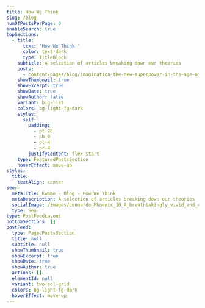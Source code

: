 ```yaml
---
title: How We Think
slug: /blog
numOfPostsPerPage: 0
enableSearch: true
topSections:
  - title:
      text: 'How We Think '
      color: text-dark
      type: TitleBlock
    subtitle: A selection of articles breaking down our theories
    posts:
      - content/pages/blog/imagination-the-new-superpower-in-the-age-of-ai.md
    showThumbnail: true
    showExcerpt: true
    showDate: true
    showAuthor: false
    variant: big-list
    colors: bg-light-fg-dark
    styles:
      self:
        padding:
          - pt-28
          - pb-0
          - pl-4
          - pr-4
        justifyContent: flex-start
    type: FeaturedPostsSection
    hoverEffect: move-up
styles:
  title:
    textAlign: center
seo:
  metaTitle: Kwame - Blog - How We Think
  metaDescription: A selection of articles breaking down our theories
  socialImage: /images/Leonardo_Phoenix_10_A_breathtakingly_vivid_and_cinematic_photo_1.jpg
  type: Seo
type: PostFeedLayout
bottomSections: []
postFeed:
  type: PagedPostsSection
  title: null
  subtitle: null
  showThumbnail: true
  showExcerpt: true
  showDate: true
  showAuthor: true
  actions: []
  elementId: null
  variant: two-col-grid
  colors: bg-light-fg-dark
  hoverEffect: move-up
---
```

